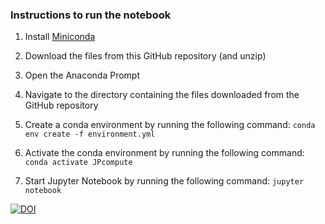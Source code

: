 ### Instructions to run the notebook

1. Install [Miniconda](https://docs.conda.io/en/latest/miniconda.html)

2. Download the files from this GitHub repository (and unzip)

3. Open the Anaconda Prompt

4. Navigate to the directory containing the files downloaded from the GitHub repository

5. Create a conda environment by running the following command: `conda env create -f environment.yml`

6. Activate the conda environment by running the following command: `conda activate JPcompute`

7. Start Jupyter Notebook by running the following command: `jupyter notebook`

[![DOI](https://zenodo.org/badge/246544461.svg)](https://zenodo.org/badge/latestdoi/246544461)
